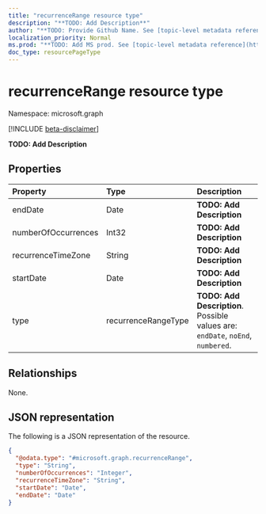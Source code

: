 ```yaml
---
title: "recurrenceRange resource type"
description: "**TODO: Add Description**"
author: "**TODO: Provide Github Name. See [topic-level metadata reference](https://msgo.azurewebsites.net/add/document/guidelines/metadata.html#topic-level-metadata)**"
localization_priority: Normal
ms.prod: "**TODO: Add MS prod. See [topic-level metadata reference](https://msgo.azurewebsites.net/add/document/guidelines/metadata.html#topic-level-metadata)**"
doc_type: resourcePageType
---
```


# recurrenceRange resource type

Namespace: microsoft.graph

[!INCLUDE [beta-disclaimer](../../includes/beta-disclaimer.md)]

**TODO: Add Description**

## Properties
|Property|Type|Description|
|:---|:---|:---|
|endDate|Date|**TODO: Add Description**|
|numberOfOccurrences|Int32|**TODO: Add Description**|
|recurrenceTimeZone|String|**TODO: Add Description**|
|startDate|Date|**TODO: Add Description**|
|type|recurrenceRangeType|**TODO: Add Description**. Possible values are: `endDate`, `noEnd`, `numbered`.|

## Relationships
None.

## JSON representation
The following is a JSON representation of the resource.
<!-- {
  "blockType": "resource",
  "@odata.type": "microsoft.graph.recurrenceRange"
}
-->
``` json
{
  "@odata.type": "#microsoft.graph.recurrenceRange",
  "type": "String",
  "numberOfOccurrences": "Integer",
  "recurrenceTimeZone": "String",
  "startDate": "Date",
  "endDate": "Date"
}
```

